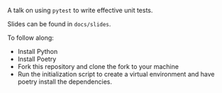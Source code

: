A talk on using `pytest` to write effective unit tests.

Slides can be found in `docs/slides`.

To follow along:

* Install Python
* Install Poetry
* Fork this repository and clone the fork to your machine
* Run the initialization script to create a virtual environment and have poetry
  install the dependencies.
